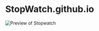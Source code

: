 # StopWatch.github.io


![Preview  of Stopwatch](https://github.com/piyushhawq/StopwatchJS.github.io/blob/main/media/Stopwatch%20Preview.png)
